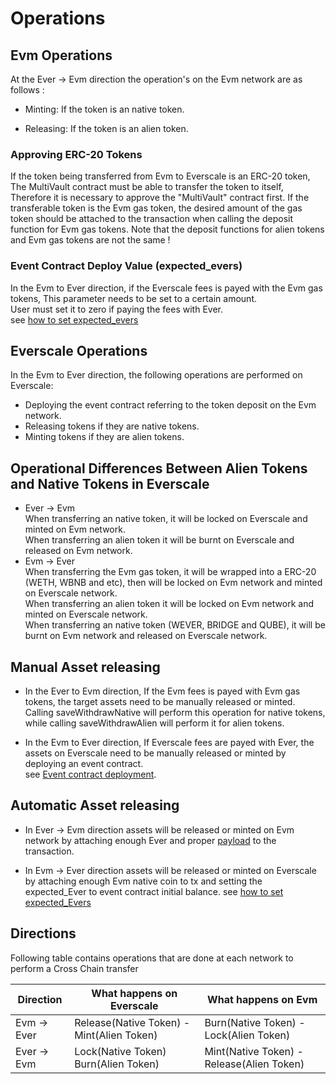 # Operations

## Evm Operations

At the Ever -> Evm direction the operation's on the Evm network are as follows :

- Minting: If the token is an native token.

- Releasing: If the token is an alien token.

### Approving ERC-20 Tokens

If the token being transferred from Evm to Everscale is an ERC-20 token, The MultiVault contract must be able to transfer the token to itself, Therefore it is necessary to approve the "MultiVault" contract first. If the transferable token is the Evm gas token, the desired amount of the gas token should be attached to the transaction when calling the deposit function for Evm gas tokens.
Note that the deposit functions for alien tokens and Evm gas tokens are not the same !

### Event Contract Deploy Value (expected_evers)

In the Evm to Ever direction, if the Everscale fees is payed with the Evm gas tokens, This parameter needs to be set to a certain amount. \
User must set it to zero if paying the fees with Ever. \
see [how to set expected_evers](../FAQ.md##how-to-set-expected_evers)

## Everscale Operations

In the Evm to Ever direction, the following operations are performed on Everscale:

- Deploying the event contract referring to the token deposit on the Evm network.
- Releasing tokens if they are native tokens.
- Minting tokens if they are alien tokens.

## Operational Differences Between Alien Tokens and Native Tokens in Everscale

- Ever -> Evm \
  When transferring an native token, it will be locked on Everscale and minted on Evm network.\
  When transferring an alien token it will be burnt on Everscale and released on Evm network.
- Evm -> Ever \
  When transferring the Evm gas token, it will be wrapped into a ERC-20 (WETH, WBNB and etc), then will be locked on Evm network and minted on Everscale network.\
  When transferring an alien token it will be locked on Evm network and minted on Everscale network.\
  When transferring an native token (WEVER, BRIDGE and QUBE), it will be burnt on Evm network and released on Everscale network.

## Manual Asset releasing

- In the Ever to Evm direction, If the Evm fees is payed with Evm gas tokens, the target assets need to be manually released or minted. Calling saveWithdrawNative will perform this operation for native tokens, while calling saveWithdrawAlien will perform it for alien tokens.

- In the Evm to Ever direction, If Everscale fees are payed with Ever, the assets on Everscale need to be manually released or minted by deploying an event contract. \
  see [Event contract deployment](../../src/webInteraction/md/EvmToEver/DeployEvents/Toc.md).

## Automatic Asset releasing

- In Ever -> Evm direction assets will be released or minted on Evm network by attaching enough Ever and proper [payload](./Payloads.md) to the transaction.

- In Evm -> Ever direction assets will be released or minted on Everscale by attaching enough Evm native coin to tx and setting the expected_Ever to event contract initial balance. see [how to set expected_Evers](../FAQ.md#how-to-set-expected_Evers)

## Directions

Following table contains operations that are done at each network to perform a Cross Chain transfer

| Direction   | What happens on Everscale                 | What happens on Evm                       |
| ----------- | ----------------------------------------- | ----------------------------------------- |
| Evm -> Ever | Release(Native Token) - Mint(Alien Token) | Burn(Native Token) - Lock(Alien Token)    |
| Ever -> Evm | Lock(Native Token) Burn(Alien Token)      | Mint(Native Token) - Release(Alien Token) |
